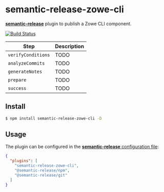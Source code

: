 # semantic-release-zowe-cli

[**semantic-release**](https://github.com/semantic-release/semantic-release) plugin to publish a Zowe CLI component.

[![Build Status](https://github.com/t1m0thyj/semantic-release-zowe-cli/workflows/Test/badge.svg)](https://github.com/t1m0thyj/semantic-release-zowe-cli/actions?query=workflow%3ATest+branch%3Amaster)
<!-- [![npm latest version](https://img.shields.io/npm/v/semantic-release-zowe-cli/latest.svg)](https://www.npmjs.com/package/semantic-release-zowe-cli)
[![npm next version](https://img.shields.io/npm/v/semantic-release-zowe-cli/next.svg)](https://www.npmjs.com/package/semantic-release-zowe-cli)
[![npm beta version](https://img.shields.io/npm/v/semantic-release-zowe-cli/beta.svg)](https://www.npmjs.com/package/semantic-release-zowe-cli) -->

| Step               | Description |
|--------------------|-------------|
| `verifyConditions` | TODO |
| `analyzeCommits`   | TODO |
| `generateNotes`    | TODO |
| `prepare`          | TODO |
| `success`          | TODO |

## Install

```bash
$ npm install semantic-release-zowe-cli -D
```

## Usage

The plugin can be configured in the [**semantic-release** configuration file](https://github.com/semantic-release/semantic-release/blob/master/docs/usage/configuration.md#configuration):

```json
{
  "plugins": [
    "semantic-release-zowe-cli",
    "@semantic-release/npm",
    "@semantic-release/git"
  ]
}
```

<!-- ## Configuration -->
